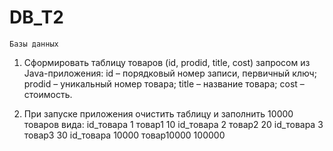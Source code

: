 # DB_T2

    Базы данных
    
1. Сформировать таблицу товаров (id, prodid, title, cost) запросом из Java-приложения:
id – порядковый номер записи, первичный ключ;
prodid – уникальный номер товара;
title – название товара;
cost – стоимость.

2. При запуске приложения очистить таблицу и заполнить 10000 товаров вида:
id_товара 1 товар1 10
id_товара 2 товар2 20
id_товара 3 товар3 30
id_товара 10000 товар10000 100000
